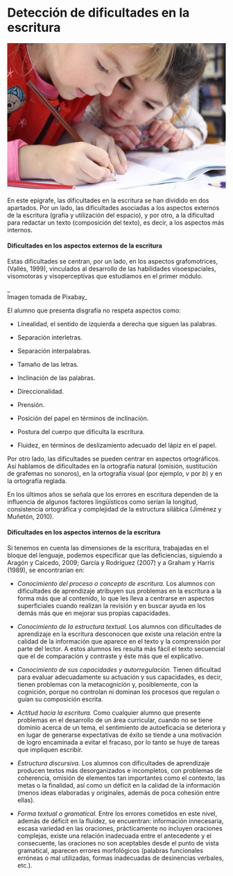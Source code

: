 # Detección de dificultades en la escritura


![niños escribiendo](img/Ninas_escribiendo.jpg)


En este epígrafe, las dificultades en la escritura se han dividido en dos apartados. Por un lado, las dificultades asociadas a los aspectos externos de la escritura (grafía y utilización del espacio), y por otro, a la dificultad para redactar un texto (composición del texto), es decir, a los aspectos más internos.

#### **Dificultades en los aspectos externos de la escritura**

Estas dificultades se centran, por un lado, en los aspectos grafomotrices, (Vallés, 1999), vinculados al desarrollo de las habilidades visoespaciales, visomotoras y visoperceptivas que estudiamos en el primer módulo.

_  
Imagen tomada de Pixabay_

El alumno que presenta disgrafía no respeta aspectos como:

*   Linealidad, el sentido de izquierda a derecha que siguen las palabras.
    
*   Separación interletras.
    
*   Separación interpalabras.
    
*   Tamaño de las letras.
    
*   Inclinación de las palabras.
    
*   Direccionalidad.
    
*   Prensión.
    
*   Posición del papel en términos de inclinación.
    
*   Postura del cuerpo que dificulta la escritura.
    
*   Fluidez, en términos de deslizamiento adecuado del lápiz en el papel.
    

Por otro lado, las dificultades se pueden centrar en aspectos ortográficos. Así hablamos de dificultades en la ortografía natural (omisión, sustitución de grafemas no sonoros), en la ortografía visual (por ejemplo, _v_ por _b_) y en la ortografía reglada.

En los últimos años se señala que los errores en escritura dependen de la influencia de algunos factores lingüísticos como serían la longitud, consistencia ortográfica y complejidad de la estructura silábica (Jiménez y Muñetón, 2010).  
  

#### **Dificultades en los aspectos internos de la escritura**

Si tenemos en cuenta las dimensiones de la escritura, trabajadas en el bloque del lenguaje, podemos especificar que las deficiencias, siguiendo a Aragón y Caicedo, 2009; García y Rodríguez (2007) y a Graham y Harris (1989), se encontrarían en:

*   _Conocimiento del proceso o concepto de escritura._ Los alumnos con dificultades de aprendizaje atribuyen sus problemas en la escritura a la forma más que al contenido, lo que les lleva a centrarse en aspectos superficiales cuando realizan la revisión y en buscar ayuda en los demás más que en mejorar sus propias capacidades.  
      
    
*   _Conocimiento de la estructura textual._ Los alumnos con dificultades de aprendizaje en la escritura desconocen que existe una relación entre la calidad de la información que aparece en el texto y la comprensión por parte del lector. A estos alumnos les resulta más fácil el texto secuencial que el de comparación y contraste y éste más que el explicativo.  
      
    
*   _Conocimiento de sus capacidades y autorregulación._ Tienen dificultad para evaluar adecuadamente su actuación y sus capacidades, es decir, tienen problemas con la metacognición y, posiblemente, con la cognición, porque no controlan ni dominan los procesos que regulan o guían su composición escrita.  
      
    
*   _Actitud hacia la escritura._ Como cualquier alumno que presente problemas en el desarrollo de un área curricular, cuando no se tiene dominio acerca de un tema, el sentimiento de autoeficacia se deteriora y en lugar de generarse expectativas de éxito se tiende a una motivación de logro encaminada a evitar el fracaso, por lo tanto se huye de tareas que impliquen escribir.  
      
    
*   _Estructura discursiva._ Los alumnos con dificultades de aprendizaje producen textos más desorganizados e incompletos, con problemas de coherencia, omisión de elementos tan importantes como el contexto, las metas o la finalidad, así como un déficit en la calidad de la información (menos ideas elaboradas y originales, además de poca cohesión entre ellas).  
      
    
*   _Forma textual o gramatical._ Entre los errores cometidos en este nivel, además de déficit en la fluidez, se encuentran: información innecesaria, escasa variedad en las oraciones, prácticamente no incluyen oraciones complejas, existe una relación inadecuada entre el antecedente y el consecuente, las oraciones no son aceptables desde el punto de vista gramatical, aparecen errores morfológicos (palabras funcionales erróneas o mal utilizadas, formas inadecuadas de desinencias verbales, etc.).